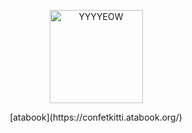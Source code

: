 <p align="center">
<img width="149" alt="YYYYEOW" src="https://github.com/vampenguin/vampenguin/assets/102457014/a986255f-b2c0-4f2f-b826-1ec3c3ce4f06">
</p>
<p align="center">
[atabook](https://confetkitti.atabook.org/)
</p>
<!--
**vampenguin/vampenguin** is a ✨ _special_ ✨ repository because its `README.md` (this file) appears on your GitHub profile.

Here are some ideas to get you started:

- 🔭 I’m currently working on ...
- 🌱 I’m currently learning ...
- 👯 I’m looking to collaborate on ...
- 🤔 I’m looking for help with ...
- 💬 Ask me about ...
- 📫 How to reach me: ...
- 😄 Pronouns: ...
- ⚡ Fun fact: ...
-->

